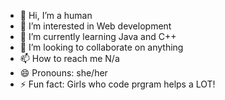 - 👋 Hi, I’m a human
- 👀 I’m interested in Web development
- 🌱 I’m currently learning Java and C++
- 💞️ I’m looking to collaborate on anything
- 📫 How to reach me N/a
- 😄 Pronouns: she/her
- ⚡ Fun fact: Girls who code prgram helps a LOT!

<!---
HuckleBri/HuckleBri is a ✨ special ✨ repository because its `README.md` (this file) appears on your GitHub profile.
You can click the Preview link to take a look at your changes.
--->
